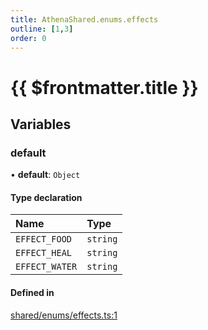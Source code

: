 ```yaml
---
title: AthenaShared.enums.effects
outline: [1,3]
order: 0
---
```


# {{ $frontmatter.title }}


## Variables

### default

• **default**: `Object`

#### Type declaration

| Name | Type |
| :------ | :------ |
| `EFFECT_FOOD` | `string` |
| `EFFECT_HEAL` | `string` |
| `EFFECT_WATER` | `string` |

#### Defined in

[shared/enums/effects.ts:1](https://github.com/Stuyk/altv-athena/blob/2435881/src/core/shared/enums/effects.ts#L1)
